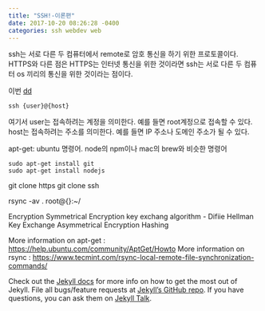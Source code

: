 ```yaml
---
title: "SSH!-이론편"
date: 2017-10-20 08:26:28 -0400
categories: ssh webdev web
---
```

ssh는 서로 다른 두 컴퓨터에서 remote로 암호 통신을 하기 위한 프로토콜이다. HTTPS와 다른 점은 HTTPS는 인터넷 통신을 위한 것이라면 ssh는 서로 다른 두 컴퓨터 os 끼리의 통신을 위한 것이라는 점이다.

이번
<a href='https://github.com/dgsung/dgsung.github.io/blob/master/_posts/2018-10-28-third-post.md'>dd</a>
```ssh
ssh {user}@{host}
```
여기서 user는 접속하려는 계정을 의미한다. 예를 들면 root계정으로 접속할 수 있다. host는 접속하려는 주소를 의미한다. 예를 들면 IP 주소나 도메인 주소가 될 수 있다.

apt-get: ubuntu 명령어. node의 npm이나 mac의 brew와 비슷한 명령어

```ubuntu
sudo apt-get install git
sudo apt-get install nodejs
```
git clone https
git clone ssh

rsync -av . root@{}:~/

Encryption
Symmetrical Encryption
key exchang algorithm - Difiie Hellman Key Exchange
Asymmetrical Encryption
Hashing

More information on apt-get : https://help.ubuntu.com/community/AptGet/Howto
More information on rsync : https://www.tecmint.com/rsync-local-remote-file-synchronization-commands/

Check out the [Jekyll docs][jekyll-docs] for more info on how to get the most out of Jekyll. File all bugs/feature requests at [Jekyll’s GitHub repo][jekyll-gh]. If you have questions, you can ask them on [Jekyll Talk][jekyll-talk].

[jekyll-docs]: https://jekyllrb.com/docs/home
[jekyll-gh]:   https://github.com/jekyll/jekyll
[jekyll-talk]: https://talk.jekyllrb.com/
